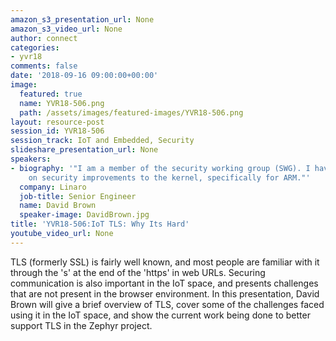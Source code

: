 ```yaml
---
amazon_s3_presentation_url: None
amazon_s3_video_url: None
author: connect
categories:
- yvr18
comments: false
date: '2018-09-16 09:00:00+00:00'
image:
  featured: true
  name: YVR18-506.png
  path: /assets/images/featured-images/YVR18-506.png
layout: resource-post
session_id: YVR18-506
session_track: IoT and Embedded, Security
slideshare_presentation_url: None
speakers:
- biography: '"I am a member of the security working group (SWG). I have been working
    on security improvements to the kernel, specifically for ARM."'
  company: Linaro
  job-title: Senior Engineer
  name: David Brown
  speaker-image: DavidBrown.jpg
title: 'YVR18-506:IoT TLS: Why Its Hard'
youtube_video_url: None
---
```


TLS (formerly SSL) is fairly well known, and most people are familiar with it through the 's' at the end of the 'https' in web URLs. Securing communication is also important in the IoT space, and presents challenges that are not present in the browser environment. In this presentation, David Brown will give a brief overview of TLS, cover some of the challenges faced using it in the IoT space, and show the current work being done to better support TLS in the Zephyr project.